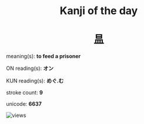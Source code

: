<h1 align="center">Kanji of the day</h1>
<h1 align="center">昷</h1>
<p align="left">meaning(s): <b>to feed a prisoner</b></p>
<p align="left">ON reading(s): <b>オン</b></p>
<p align="left">KUN reading(s): <b>めぐ.む</b></p>
<p align="left">stroke count: <b>9</b></p>
<p align="left">unicode: <b>6637</b></p>
<p align="left"><img src="https://komarev.com/ghpvc/?username=tristanwagner-kanjioftheday&label=Views&color=0e75b6&style=flat" alt="views"/></p>
